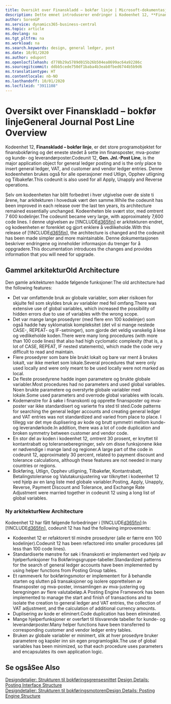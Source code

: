 ```yaml
---
title: Oversikt over Finanskladd – bokfør linje | Microsoft-dokumentasjon
description: Dette emnet introduserer endringer i Kodeenhet 12, **Finanskladd – bokfør linje**, som er det store programobjektet for finansbokføring og det eneste stedet å sette inn finansposter, mva-poster og kunde- og leverandørposter.
author: SorenGP
ms.service: dynamics365-business-central
ms.topic: article
ms.devlang: na
ms.tgt_pltfrm: na
ms.workload: na
ms.search.keywords: design, general ledger, post
ms.date: 10/01/2020
ms.author: edupont
ms.openlocfilehash: d778b29a5789d015b26b504ea8699ac64a92286c
ms.sourcegitcommit: ddbb5cede750df1baba4b3eab8fbed6744b5b9d6
ms.translationtype: HT
ms.contentlocale: nb-NO
ms.lasthandoff: 10/01/2020
ms.locfileid: "3911108"
---
```

# <a name="general-journal-post-line-overview"></a><span data-ttu-id="abd7a-103">Oversikt over Finanskladd – bokfør linje</span><span class="sxs-lookup"><span data-stu-id="abd7a-103">General Journal Post Line Overview</span></span>
<span data-ttu-id="abd7a-104">Kodeenhet 12, **Finanskladd – bokfør linje**, er det store programobjektet for finansbokføring og det eneste stedet å sette inn finansposter, mva-poster og kunde- og leverandørposter.</span><span class="sxs-lookup"><span data-stu-id="abd7a-104">Codeunit 12, **Gen. Jnl.-Post Line**, is the major application object for general ledger posting and is the only place to insert general ledger, VAT, and customer and vendor ledger entries.</span></span> <span data-ttu-id="abd7a-105">Denne kodeenheten brukes også for alle operasjoner med Utlign, Opphev utligning og Tilbakefør.</span><span class="sxs-lookup"><span data-stu-id="abd7a-105">This codeunit is also used for all Apply, Unapply and Reverse operations.</span></span>  
  
<span data-ttu-id="abd7a-106">Selv om kodeenheten har blitt forbedret i hver utgivelse over de siste ti årene, har arkitekturen i hovedsak vært den samme.</span><span class="sxs-lookup"><span data-stu-id="abd7a-106">While the codeunit has been improved in each release over the last ten years, its architecture remained essentially unchanged.</span></span> <span data-ttu-id="abd7a-107">Kodeenheten ble svært stor, med omtrent 7 600 kodelinjer.</span><span class="sxs-lookup"><span data-stu-id="abd7a-107">The codeunit became very large, with approximately 7,600 code lines.</span></span> <span data-ttu-id="abd7a-108">I denne utgivelsen av [!INCLUDE[d365fin](includes/d365fin_md.md)] er arkitekturen endret, og kodeenheten er forenklet og gjort enklere å vedlikeholde.</span><span class="sxs-lookup"><span data-stu-id="abd7a-108">With this release of [!INCLUDE[d365fin](includes/d365fin_md.md)], the architecture is changed and the codeunit has been made simpler and more maintainable.</span></span> <span data-ttu-id="abd7a-109">Denne dokumentasjonen beskriver endringene og inneholder informasjon du trenger for å oppgradere.</span><span class="sxs-lookup"><span data-stu-id="abd7a-109">This documentation introduces the changes and provides information that you will need for upgrade.</span></span>  
  
## <a name="old-architecture"></a><span data-ttu-id="abd7a-110">Gammel arkitektur</span><span class="sxs-lookup"><span data-stu-id="abd7a-110">Old Architecture</span></span>  
<span data-ttu-id="abd7a-111">Den gamle arkitekturen hadde følgende funksjoner:</span><span class="sxs-lookup"><span data-stu-id="abd7a-111">The old architecture had the following features:</span></span>  
  
* <span data-ttu-id="abd7a-112">Det var omfattende bruk av globale variabler, som øker risikoen for skjulte feil som skyldes bruk av variabler med feil omfang.</span><span class="sxs-lookup"><span data-stu-id="abd7a-112">There was extensive use of global variables, which increased the possibility of hidden errors due to use of variables with the wrong scope.</span></span>  
* <span data-ttu-id="abd7a-113">Det var mange lange prosedyrer (med flere enn 100 kodelinjer) som også hadde høy syklomatisk kompleksitet (det vil si mange nestede CASE-, REPEAT- og IF-setninger), som gjorde det veldig vanskelig å lese og vedlikeholde koden.</span><span class="sxs-lookup"><span data-stu-id="abd7a-113">There were many long procedures (with more than 100 code lines) that also had high cyclomatic complexity (that is, a lot of CASE, REPEAT, IF nested statements), which made the code very difficult to read and maintain.</span></span>  
* <span data-ttu-id="abd7a-114">Flere prosedyrer som bare ble brukt lokalt og bare var ment å brukes lokalt, var ikke merket som lokale.</span><span class="sxs-lookup"><span data-stu-id="abd7a-114">Several procedures that were only used locally and were only meant to be used locally were not marked as local.</span></span>  
* <span data-ttu-id="abd7a-115">De fleste prosedyrene hadde ingen parametere og brukte globale variabler.</span><span class="sxs-lookup"><span data-stu-id="abd7a-115">Most procedures had no parameters and used global variables.</span></span> <span data-ttu-id="abd7a-116">Noen brukte parametere og overstyrte globale variabler med lokale.</span><span class="sxs-lookup"><span data-stu-id="abd7a-116">Some used parameters and overrode global variables with locals.</span></span>  
* <span data-ttu-id="abd7a-117">Kodemønstre for å søke i finanskonti og opprette finansposter og mva-poster var ikke standardisert og varierte fra sted til sted.</span><span class="sxs-lookup"><span data-stu-id="abd7a-117">Code patterns for searching the general ledger accounts and creating general ledger and VAT entries was not standardized and varied from place to place.</span></span> <span data-ttu-id="abd7a-118">I tillegg var det mye duplisering av kode og brutt symmetri mellom kunde- og leverandørkode.</span><span class="sxs-lookup"><span data-stu-id="abd7a-118">In addition, there was a lot of code duplication and broken symmetry between customer and vendor code.</span></span>  
* <span data-ttu-id="abd7a-119">En stor del av koden i kodeenhet 12, omtrent 30 prosent, er knyttet til kontantrabatt og toleranseberegninger, selv om disse funksjonene ikke er nødvendige i mange land og regioner.</span><span class="sxs-lookup"><span data-stu-id="abd7a-119">A large part of the code in codeunit 12, approximately 30 percent, related to payment discount and tolerance calculations, although these features are not needed in many countries or regions.</span></span>  
* <span data-ttu-id="abd7a-120">Bokføring, Utlign, Opphev utligning, Tilbakefør, Kontantrabatt, Betalingstoleranse og Valutakursjustering var tilknyttet i kodeenhet 12 ved hjelp av en lang liste med globale variabler.</span><span class="sxs-lookup"><span data-stu-id="abd7a-120">Posting, Apply, Unapply, Reverse, Payment Discount and Tolerance, and Exchange Rate Adjustment were married together in codeunit 12 using a long list of global variables.</span></span>  
  
### <a name="new-architecture"></a><span data-ttu-id="abd7a-121">Ny arkitektur</span><span class="sxs-lookup"><span data-stu-id="abd7a-121">New Architecture</span></span>  
<span data-ttu-id="abd7a-122">Kodeenhet 12 har fått følgende forbedringer i [!INCLUDE[d365fin](includes/d365fin_md.md)]:</span><span class="sxs-lookup"><span data-stu-id="abd7a-122">In [!INCLUDE[d365fin](includes/d365fin_md.md)], codeunit 12 has had the following improvements:</span></span>  
  
* <span data-ttu-id="abd7a-123">Kodeenhet 12 er refaktorert til mindre prosedyrer (alle er færre enn 100 kodelinjer).</span><span class="sxs-lookup"><span data-stu-id="abd7a-123">Codeunit 12 has been refactored into smaller procedures (all less than 100 code lines).</span></span>  
* <span data-ttu-id="abd7a-124">Standardiserte mønstre for søk i finanskonti er implementert ved hjelp av hjelperfunksjoner fra Bokføringsgruppe-tabeller.</span><span class="sxs-lookup"><span data-stu-id="abd7a-124">Standardized patterns for the search of general ledger accounts have been implemented by using helper functions from Posting Group tables.</span></span>  
* <span data-ttu-id="abd7a-125">Et rammeverk for bokføringsmotor er implementert for å behandle starten og slutten på transaksjoner og isolere opprettelsen av finansposter og mva-poster, innsamlingen av mva-justering og beregningen av flere valutabeløp.</span><span class="sxs-lookup"><span data-stu-id="abd7a-125">A Posting Engine Framework has been implemented to manage the start and finish of transactions and to isolate the creation to general ledger and VAT entries, the collection of VAT adjustment, and the calculation of additional currency amounts.</span></span>  
* <span data-ttu-id="abd7a-126">Duplisering av kode er eliminert.</span><span class="sxs-lookup"><span data-stu-id="abd7a-126">Code duplication has been eliminated.</span></span>  
* <span data-ttu-id="abd7a-127">Mange hjelperfunksjoner er overført til tilsvarende tabeller for kunde- og leverandørposter.</span><span class="sxs-lookup"><span data-stu-id="abd7a-127">Many helper functions have been transferred to corresponding customer and vendor ledger entry tables.</span></span>  
* <span data-ttu-id="abd7a-128">Bruken av globale variabler er minimert, slik at hver prosedyre bruker parametere og kapsler inn sin egen programlogikk.</span><span class="sxs-lookup"><span data-stu-id="abd7a-128">The use of global variables has been minimized, so that each procedure uses parameters and encapsulates its own application logic.</span></span>  
  
## <a name="see-also"></a><span data-ttu-id="abd7a-129">Se også</span><span class="sxs-lookup"><span data-stu-id="abd7a-129">See Also</span></span>  
<span data-ttu-id="abd7a-130">[Designdetaljer: Strukturen til bokføringsgrensesnittet](design-details-posting-interface-structure.md) </span><span class="sxs-lookup"><span data-stu-id="abd7a-130">[Design Details: Posting Interface Structure](design-details-posting-interface-structure.md) </span></span>  
[<span data-ttu-id="abd7a-131">Designdetaljer: Strukturen til bokføringsmotoren</span><span class="sxs-lookup"><span data-stu-id="abd7a-131">Design Details: Posting Engine Structure</span></span>](design-details-posting-engine-structure.md)
